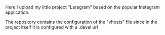 Here I upload my little project "Laragram" based on the popular Instagram application.

The repository contains the configuration of the "vhosts" file since in the project itself it is configured with a .devel url


